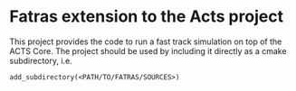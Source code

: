 # Fatras extension to the Acts project

This project provides the code to run a fast track simulation on top of the ACTS
Core. The project should be used by including it directly as a cmake
subdirectory, i.e.

    add_subdirectory(<PATH/TO/FATRAS/SOURCES>)
